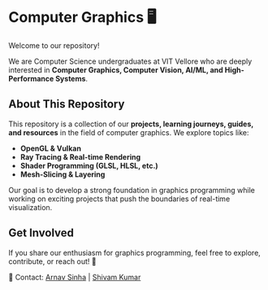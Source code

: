 # Computer Graphics 🖥️

Welcome to our repository!  

We are Computer Science undergraduates at VIT Vellore who are deeply interested in **Computer Graphics, Computer Vision, AI/ML, and High-Performance Systems**.  

## About This Repository  
This repository is a collection of our **projects, learning journeys, guides, and resources** in the field of computer graphics. We explore topics like:  
- **OpenGL & Vulkan**  
- **Ray Tracing & Real-time Rendering**  
- **Shader Programming (GLSL, HLSL, etc.)**  
- **Mesh-Slicing & Layering**  

Our goal is to develop a strong foundation in graphics programming while working on exciting projects that push the boundaries of real-time visualization.  

## Get Involved  
If you share our enthusiasm for graphics programming, feel free to explore, contribute, or reach out! 🚀  

📧 Contact: [Arnav Sinha](mailto:arnavsinha4334@gmail.com) | [Shivam Kumar](#)  
